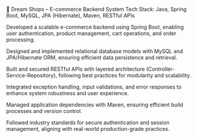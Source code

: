🔧 Dream Shops – E-commerce Backend System
Tech Stack: Java, Spring Boot, MySQL, JPA (Hibernate), Maven, RESTful APIs

Developed a scalable e-commerce backend using Spring Boot, enabling user authentication, product management, cart operations, and order processing.

Designed and implemented relational database models with MySQL and JPA/Hibernate ORM, ensuring efficient data persistence and retrieval.

Built and secured RESTful APIs with layered architecture (Controller-Service-Repository), following best practices for modularity and scalability.

Integrated exception handling, input validations, and error responses to enhance system robustness and user experience.

Managed application dependencies with Maven, ensuring efficient build processes and version control.

Followed industry standards for secure authentication and session management, aligning with real-world production-grade practices.
